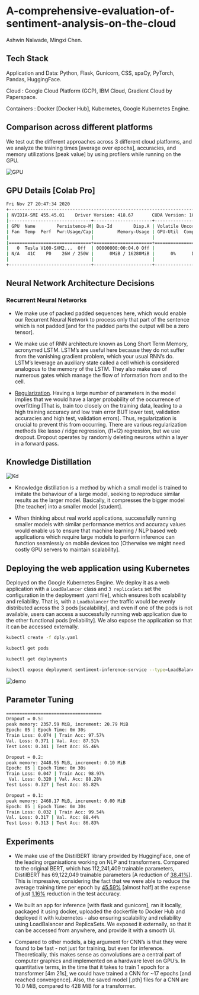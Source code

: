 # A-comprehensive-evaluation-of-sentiment-analysis-on-the-cloud

Ashwin Nalwade, Mingxi Chen. 

## Tech Stack
Application and Data: Python, Flask, Gunicorn, CSS, spaCy, PyTorch, Pandas, HuggingFace.

Cloud : Google Cloud Platform (GCP), IBM Cloud, Gradient Cloud by Paperspace.

Containers : Docker [Docker Hub], Kubernetes, Google Kubernetes Engine.

## Comparison across different platforms

We test out the different approaches across 3 different cloud platforms, and we analyze the
training times [average over epochs], accuracies, and memory utilizations [peak value] by using
profilers while running on the GPU.

![GPU](https://github.com/ashwinpn/A-comprehensive-evaluation-of-the-sentiment-analysis-on-the-cloud/blob/main/resources/gpu_comparison.png)

## GPU Details [Colab Pro]
```bash
Fri Nov 27 20:47:34 2020
+-----------------------------------------------------------------------------+
| NVIDIA-SMI 455.45.01    Driver Version: 418.67       CUDA Version: 10.1     |
|-------------------------------+----------------------+----------------------+
| GPU  Name        Persistence-M| Bus-Id        Disp.A | Volatile Uncorr. ECC |
| Fan  Temp  Perf  Pwr:Usage/Cap|         Memory-Usage | GPU-Util  Compute M. |
|                               |                      |               MIG M. |
|===============================+======================+======================|
|   0  Tesla V100-SXM2...  Off  | 00000000:00:04.0 Off |                    0 |
| N/A   41C    P0    26W / 250W |      0MiB / 16280MiB |      0%      Default |
|                               |                      |                 ERR! |
+-------------------------------+----------------------+----------------------+
```

## Neural Network Architecture Decisions
### Recurrent Neural Networks
- We make use of packed padded sequences here, which would enable our Recurrent
Neural Network to process only that part of the sentence which is not padded [and for
the padded parts the output will be a zero tensor].

- We make use of RNN architecture known as Long Short Term Memory, acronymed
LSTM. LSTM’s are useful here because they do not suffer from the vanishing gradient
problem, which your usual RNN’s do. LSTM’s leverage an auxiliary state called a cell
which is considered analogous to the memory of the LSTM. They also make use of
numerous gates which manage the flow of information from and to the cell.

- <ins>Regularization</ins>. Having a large number of parameters in the model implies that we
would have a larger probability of the occurrence of overfitting [That is, train too closely
on the training data, leading to a high training accuracy and low train error BUT lower
test, validation accuracies and high test, validation errors]. Thus, regularization is crucial
to prevent this from occurring. There are various regularization methods like lasso / ridge
regression, (l1+l2) regression, but we use dropout. Dropout operates by randomly
deleting neurons within a layer in a forward pass.

## Knowledge Distillation

![Kd](https://github.com/ashwinpn/A-comprehensive-evaluation-of-the-sentiment-analysis-on-the-cloud/blob/main/resources/kd.png)


- Knowledge distillation is a method by which a small model is trained to imitate the
behaviour of a large model, seeking to reproduce similar results as the larger model.
Basically, it compresses the bigger model [the teacher] into a smaller model [student].

- When thinking about real world applications, successfully running smaller models with
similar performance metrics and accuracy values would enable us to ensure that
machine learning / NLP based web applications which require large models to perform
inference can function seamlessly on mobile devices too [Otherwise we might need
costly GPU servers to maintain scalability].


## Deploying the web application using Kubernetes
Deployed on the Google Kubernetes Engine.
We deploy it as a web application with
a ```LoadBalancer``` class and ```3 replicaSets``` set the configuration in the deployment .yaml file],
which ensures both scalability and reliability. That is, with a ```Loadbalancer``` the traffic would be
evenly distributed across the 3 pods [scalability], and even if one of the pods is not available,
users can access a successfully running web application due to the other functional pods
[reliability]. We also expose the application so that it can be accessed externally.



```bash
kubectl create -f dply.yaml

kubectl get pods

kubectl get deployments

kubectl expose deployment sentiment-inference-service --type=LoadBalancer --port 80 --target-port 8080
```

![demo](https://github.com/ashwinpn/A-comprehensive-evaluation-of-the-sentiment-analysis-on-the-cloud/blob/main/resources/caml_demo.gif)

## Parameter Tuning
```bash
====================================
Dropout = 0.5:
peak memory: 2357.59 MiB, increment: 20.79 MiB
Epoch: 05 | Epoch Time: 0m 30s
Train Loss: 0.074 | Train Acc: 97.57%
Val. Loss: 0.371 | Val. Acc: 87.51%
Test Loss: 0.341 | Test Acc: 85.46%

Dropout = 0.2:
peak memory: 2448.95 MiB, increment: 0.10 MiB
Epoch: 05 | Epoch Time: 0m 30s
Train Loss: 0.047 | Train Acc: 98.97%
 Val. Loss: 0.320 | Val. Acc: 88.28%
Test Loss: 0.327 | Test Acc: 85.82%

Dropout = 0.1:
peak memory: 2468.17 MiB, increment: 0.00 MiB
Epoch: 05 | Epoch Time: 0m 30s
Train Loss: 0.032 | Train Acc: 99.54%
Val. Loss: 0.317 | Val. Acc: 88.44%
Test Loss: 0.313 | Test Acc: 86.83%
```


## Experiments
- We make use of the DistilBERT library provided by HuggingFace, one of the leading
organisations working on NLP and transformers. Compared to the original BERT, which
has 112,241,409 trainable parameters, DistilBERT has 69,122,049 trainable parameters
[A reduction of <ins>38.41%</ins>]. This is impressive, considering the fact that we were able to
reduce the average training time per epoch by <ins>45.59%</ins> [almost half] at the expense of
just <ins>1.16%</ins> reduction in the test accuracy.

- We built an app for inference [with flask and gunicorn], ran it locally, packaged it
using docker, uploaded the dockerfile to Docker Hub and deployed it with kubernetes - also ensuring scalability and
reliability using LoadBalancer and ReplicaSets. We exposed it externally, so
that it can be accessed from anywhere, and provide it with a smooth UI.

- Compared to other models, a big argument for CNN’s is that they were found to be fast -
not just for training, but even for inference. Theoretically, this makes sense as
convolutions are a central part of computer graphics and implemented on a hardware
level on GPU’s. In quantitative terms, in the time that it takes to train 1 epoch for a
transformer [4m 21s], we could have trained a CNN for ~17 epochs [and reached
convergence]. Also, the saved model [.pth] files for a CNN are 10.0 MiB, compared to
428 MiB for a transformer.

